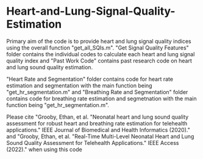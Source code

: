 # Heart-and-Lung-Signal-Quality-Estimation
Primary aim of the code is to provide heart and lung signal quality indices using the overall function "get_all_SQIs.m". "Get Signal Quality Features" folder contains the individual codes to calculate each heart and lung signal quality index and "Past Work Code" contains past research code on heart and lung sound quality estimation. 

"Heart Rate and Segmentation" folder contains code for heart rate estimation and segmentation with the main function being "get_hr_segmentation.m" and "Breathing Rate and Segmentation" folder contains code for breathing rate estimation and segmetnation with the main function being "get_hr_segmentation.m". 

Please cite "Grooby, Ethan, et al. "Neonatal heart and lung sound quality assessment for robust heart and breathing rate estimation for telehealth applications." IEEE Journal of Biomedical and Health Informatics (2020)." and "Grooby, Ethan, et al. "Real-Time Multi-Level Neonatal Heart and Lung Sound Quality Assessment for Telehealth Applications." IEEE Access (2022)." when using this code


